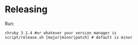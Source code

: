 # Releasing

Run:

    chruby 3.1.4 #or whatever your version manager is
    script/release.sh [major|minor|patch] # default is minor
